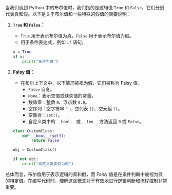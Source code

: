 当我们谈到 Python 中的布尔值时，我们指的是逻辑值 `True` 和 `False`，它们分别代表真和假。以下是关于布尔值和一些特殊的假值的简要说明：

1. **`True` 和 `False`：**
   - `True` 用于表示布尔值为真，`False` 用于表示布尔值为假。
   - 用于条件表达式，例如 `if` 语句。

    ```python
    x = True
    if x:
        print("条件为真")
    ```

2. **Falsy 值：**
   - 在布尔上下文中，以下情况被视为假，它们被称为 Falsy 值。
     - `False` 自身。
     - `None`：表示空值或缺失值的常量。
     - 数值零：整数 `0`、浮点数 `0.0`。
     - 空序列：空字符串 `''`、空列表 `[]`、空元组 `()`。
     - 空集合：`set()`。
     - 自定义类中的 `__bool__` 或 `__len__` 方法返回 `0` 或 `False`。

    ```python
    class CustomClass:
        def __bool__(self):
            return False

    obj = CustomClass()

    if not obj:
        print("自定义类实例为假")
    ```

总体而言，布尔值用于表示逻辑的真和假，而 Falsy 值是在条件判断中被视为假的特定值。在编写代码时，理解这些概念对于有效地进行逻辑判断和流程控制非常重要。